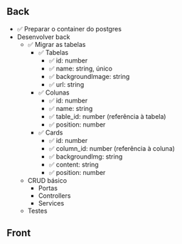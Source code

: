 ## Back

- ✅ Preparar o container do postgres
- Desenvolver back
  - ✅ Migrar as tabelas
    - ✅ Tabelas
      - ✅ id: number
      - ✅ name: string, único
      - ✅ backgroundImage: string
      - ✅ url: string
    - ✅ Colunas
      - ✅ id: number
      - ✅ name: string
      - ✅ table_id: number (referência à tabela)
      - ✅ position: number
    - ✅ Cards
      - ✅ id: number
      - ✅ column_id: number (referência à coluna)
      - ✅ backgroundImg: string
      - ✅ content: string
      - ✅ position: number
  - CRUD básico
    - Portas
    - Controllers
    - Services
  - Testes

## Front
